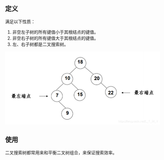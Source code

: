 ## 定义

满足以下性质：

1. 非空左子树的所有键值小于其根结点的键值。
2. 非空右子树的所有键值大于其根结点的键值。
3. 左、右子树都是二叉搜索树。

![](./image/search_tree.png)

## 使用

二叉搜索树都常用来和平衡二叉树组合，来保证搜索效率。